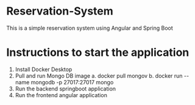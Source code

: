 # Reservation-System
This is a simple reservation system using Angular and Spring Boot


# Instructions to start the application
1. Install Docker Desktop
2. Pull and run Mongo DB image 
	a. docker pull mongov
	b. docker run --name mongodb -p 27017:27017 mongo
3. Run the backend springboot application
4. Run the frontend angular application